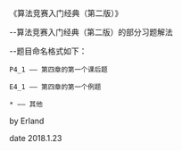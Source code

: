 《算法竞赛入门经典（第二版）》

--算法竞赛入门经典（第二版）的部分习题解法

--题目命名格式如下：

	P4_1 —— 第四章的第一个课后题

	E4_1 —— 第四章的第一个例题

	* —— 其他

by Erland

date 2018.1.23
